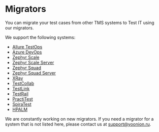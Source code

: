 # Migrators

You can migrate your test cases from other TMS systems to Test IT using our migrators.

We support the following systems:

- [Allure TestOps](https://github.com/testit-tms/migrators/tree/main/Migrators/AllureExporter/Readme.md)
- [Azure DevOps](https://github.com/testit-tms/migrators/tree/main/Migrators/AzureExporter/Readme.md)
- [Zephyr Scale](https://github.com/testit-tms/migrators/tree/main/Migrators/ZephyrScaleExporter/Readme.md)
- [Zephyr Scale Server](https://github.com/testit-tms/migrators/tree/main/Migrators/ZephyrScaleServerExporter/Readme.md)
- [Zephyr Squad](https://github.com/testit-tms/migrators/tree/main/Migrators/ZephyrSquadExporter/Readme.md)
- [Zephyr Squad Server](https://github.com/testit-tms/migrators/tree/main/Migrators/ZephyrSquadServerExporter/Readme.md)
- [XRay](https://github.com/testit-tms/migrators/tree/main/Migrators/XRayExporter/Readme.md)
- [TestCollab](https://github.com/testit-tms/migrators/tree/main/Migrators/TestCollabExporter/Readme.md)
- [TestLink](https://github.com/testit-tms/migrators/tree/main/Migrators/TestLinkExporter/Readme.md)
- [TestRail](https://github.com/testit-tms/migrators/tree/main/Migrators/TestRailExporter/Readme.md)
- [PractiTest](https://github.com/testit-tms/migrators/tree/main/Migrators/PractiTestExporter/Readme.md)
- [SpiraTest](https://github.com/testit-tms/migrators/tree/main/Migrators/SpiraTestExporter/Readme.md)
- [HPALM](https://github.com/testit-tms/migrators/tree/main/Migrators/HPALMExporter/Readme.md)

We are constantly working on new migrators. If you need a migrator for a system that is not listed here, please contact us at [support@yoonion.ru](mailto:support@yoonion.ru).
